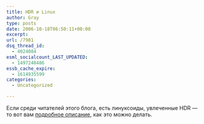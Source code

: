 ```yaml
---
title: HDR и Linux
author: Gray
type: posts
date: 2006-10-18T06:50:11+00:00
excerpt:
url: /7981
dsq_thread_id:
  - 4024084
esml_socialcount_LAST_UPDATED:
  - 1497240486
essb_cache_expire:
  - 1614935599
categories:
  - Uncategorized

---
```








Если среди читателей этого блога, есть линуксоиды, увлеченные HDR &#8212; то вот вам <a href="http://svetlyak.ru/blog/archives/48" target="_blank">подробное описание</a>, как это можно делать.